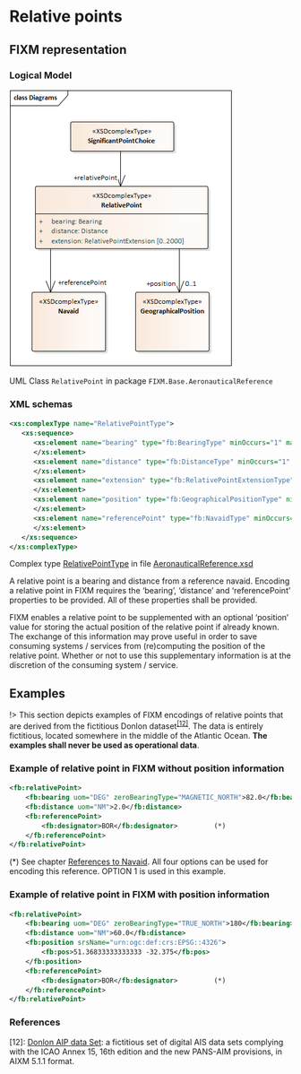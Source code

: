 # Relative points

## FIXM representation

### Logical Model

![Image](..//media/image21.png)

UML Class `RelativePoint` in package `FIXM.Base.AeronauticalReference`

### XML schemas

```xml
<xs:complexType name="RelativePointType">
   <xs:sequence>
      <xs:element name="bearing" type="fb:BearingType" minOccurs="1" maxOccurs="1">
      </xs:element>
      <xs:element name="distance" type="fb:DistanceType" minOccurs="1" maxOccurs="1">
      </xs:element>
      <xs:element name="extension" type="fb:RelativePointExtensionType" nillable="true" minOccurs="0" maxOccurs="2000">
      </xs:element>
      <xs:element name="position" type="fb:GeographicalPositionType" nillable="true" minOccurs="0" maxOccurs="1">
      </xs:element>
      <xs:element name="referencePoint" type="fb:NavaidType" minOccurs="1" maxOccurs="1">
      </xs:element>
   </xs:sequence>
</xs:complexType>
```

Complex type [RelativePointType][RelativePointType] in file [AeronauticalReference.xsd][AeronauticalReference.xsd]

A relative point is a bearing and distance from a reference navaid.
Encoding a relative point in FIXM requires the ‘bearing’, ‘distance’ and
‘referencePoint’ properties to be provided. All of these properties
shall be provided.

FIXM enables a relative point to be supplemented with an optional
‘position’ value for storing the actual position of the relative point
if already known. The exchange of this information may prove useful in
order to save consuming systems / services from (re)computing the
position of the relative point. Whether or not to use this supplementary
information is at the discretion of the consuming system / service.

## Examples

!> This section depicts examples of FIXM encodings of relative points
that are derived from the fictitious Donlon
dataset<sup>[[12]](#references)</sup>. The
data is entirely fictitious, located somewhere in the middle of the
Atlantic Ocean. **The examples shall never be used as operational data**.

### Example of relative point in FIXM without position information

```xml
<fb:relativePoint>
    <fb:bearing uom="DEG" zeroBearingType="MAGNETIC_NORTH">82.0</fb:bearing>
    <fb:distance uom="NM">2.0</fb:distance>
    <fb:referencePoint>
        <fb:designator>BOR</fb:designator>         (*)
    </fb:referencePoint>
</fb:relativePoint>
```

(*) See chapter [References to Navaid](general-guidance/references-to-published-aeronautical-information?id=references-to-navaid). All four options can be used for encoding this reference. OPTION 1 is used in this example.

### Example of relative point in FIXM with position information

```xml
<fb:relativePoint>
    <fb:bearing uom="DEG" zeroBearingType="TRUE_NORTH">180</fb:bearing>
    <fb:distance uom="NM">60.0</fb:distance>
    <fb:position srsName="urn:ogc:def:crs:EPSG::4326">
        <fb:pos>51.36833333333333 -32.375</fb:pos>
    </fb:position>
    <fb:referencePoint>
        <fb:designator>BOR</fb:designator>         (*)
    </fb:referencePoint>
</fb:relativePoint>
```

[AeronauticalReference.xsd]: https://www.fixm.aero/releases/FIXM-4.3.0/schemas/core/base/AeronauticalReference.xsd
[RelativePointType]: https://www.fixm.aero/releases/FIXM-4.3.0/doc/schema_documentation/Fixm_RelativePointType.html

### References

[12]: [Donlon AIP data Set](https://github.com/aixm/donlon): a fictitious set of digital AIS data sets complying with the ICAO Annex 15, 16th edition and the new PANS-AIM provisions, in AIXM 5.1.1 format.
